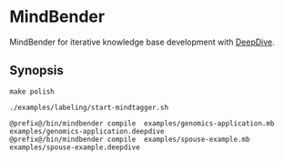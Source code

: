 MindBender
==========

MindBender for iterative knowledge base development with [DeepDive][].

## Synopsis
```
make polish

./examples/labeling/start-mindtagger.sh

@prefix@/bin/mindbender compile  examples/genomics-application.mb  examples/genomics-application.deepdive
@prefix@/bin/mindbender compile  examples/spouse-example.mb        examples/spouse-example.deepdive
```

[DeepDive]: http://deepdive.stanford.edu/
